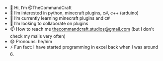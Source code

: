 - 👋 Hi, I’m @TheCommandCraft
- 👀 I’m interested in python, minecraft plugins, c#, c++ (arduino)
- 🌱 I’m currently learning minecraft plugins and c#
- 💞️ I’m looking to collaborate on plugins
- 📫 How to reach me thecommandcraft.studios@gmail.com (but I don't check my mails very often)
- 😄 Pronouns: he/him
- ⚡ Fun fact: I have started programming in excel back when I was around 6.
